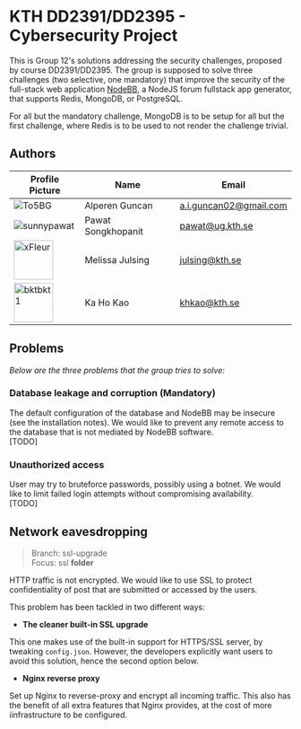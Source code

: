 # KTH DD2391/DD2395 - Cybersecurity Project

This is Group 12's solutions addressing the security challenges, proposed by course DD2391/DD2395. The group is supposed to solve three challenges (two selective, one mandatory) that improve the security of the full-stack web application [NodeBB](https://github.com/NodeBB/NodeBB), a NodeJS forum fullstack app generator, that supports Redis, MongoDB, or PostgreSQL.  

For all but the mandatory challenge, MongoDB is to be setup for all but the first challenge, where Redis is to be used to not render the challenge trivial.

## Authors

| Profile Picture | Name | Email |
|---|---|---|
| ![To5BG](https://github.com/to5bg.png?size=70) | Alperen Guncan | a.i.guncan02@gmail.com |
| ![sunnypawat](https://github.com/sunnypawat.png?size=70) | Pawat Songkhopanit | pawat@ug.kth.se |
| <img src="https://avatars.githubusercontent.com/u/34583592?v=4" alt="xFleur" width="70"/> | Melissa Julsing | julsing@kth.se |
| <img src="https://avatars.githubusercontent.com/u/112628985?v=4" alt="bktbkt1" width="70"/> | Ka Ho Kao | khkao@kth.se |

## Problems
*Below are the three problems that the group tries to solve:*
### Database leakage and corruption (Mandatory)
The default configuration of the database and NodeBB may be insecure (see the installation notes). We would like to prevent any remote access to the database that is not mediated by NodeBB software.  
[TODO]
### Unauthorized access
User may try to bruteforce passwords, possibly using a botnet. We would like to limit failed login attempts without compromising availability.  
[TODO]
## Network eavesdropping
> Branch: ssl-upgrade  
> Focus: ssl **folder**

HTTP traffic is not encrypted. We would like to use SSL to protect confidentiality of post that are submitted or accessed by the users.  

This problem has been tackled in two different ways:

- **The cleaner built-in SSL upgrade**

This one makes use of the built-in support for HTTPS/SSL server, by tweaking `config.json`. However, the developers explicitly want users to avoid this solution, hence the second option below.

- **Nginx reverse proxy**

Set up Nginx to reverse-proxy and encrypt all incoming traffic. This also has the benefit of all extra features that Nginx provides, at the cost of more iinfrastructure to be configured.



